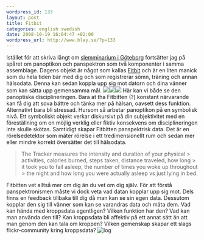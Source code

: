```yaml
--- 
wordpress_id: 133 
layout: post
title: Fitbit 
categories: english swedish 
date: 2008-10-19 16:04:47 +02:00 
wordpress_url: http://www.blay.se/?p=133 
---
```


Istället för att skriva långt om [slemminarium i Göteborg](http://christopherkullenberg.se/?p=299) fortsätter jag på spåret om panoptikon och panspektron som två komponenter i samma assemblage. Dagens objekt är något som kallas [Fitbit](http://www.fitbit.com/) och är en liten manick som du hela tiden bär med dig och som registrerar sömn, träning och annan hälsodata. Denna kan sedan koppla upp sig mot datorn och dina vänner som kan sätta upp gemensamma mål. ![](http://www.fitbit.com/images/press/pocket_thumb.jpg)![](http://www.fitbit.com/images/press/inhand_thumb.jpg)![](http://www.fitbit.com/images/press/charger_thumb.jpg) Här kan vi både se den panoptiska disciplineringen. Bara at tha Fitbitten (?) konstant närvarande kan få dig att sova bättre och tänka mer på hälsan, oavsett dess funktion. Alternativt bara bli stressad. Hursom så arbetar panoptikon på en symbolisk nivå. Ett symboliskt objekt verkar diskursivt på din subjektivitet med en föreställning om en möjlig verklig eller fiktiv konsekvens om disciplineringen inte skulle skötas. Samtidigt skapar Fitbitten panspektrisk data. Det är en rörelsedetektor som mäter rörelse i ett tredimensionellt rum och sedan mer eller mindre korrekt översätter det till hälsodata.

> The Tracker measures the intensity and duration of your physical > activities, calories burned, steps taken, distance traveled, how long > it took you to fall asleep, the number of times you woke up throughout > the night and how long you were actually asleep vs just lying in bed.

Fitbitten vet alltså mer om dig än du vet om dig själv. För att förstå panspektronismen måste vi dock veta vad datan kopplar upp sig mot. Dels finns en feedback tillbaka till dig då man kan se sin egen data. Dessutom kopplar den sig till vänner som kan se varandras data och mäta dem. Vad kan hända med kroppsdata egentligen? Vilken funktion har den? Vad kan man använda den till? Kan kroppsdata bli affektiv på ett annat sätt än att man genom den kan tala om kroppen? Vilken gemenskap skapar ett slags flickr-community kring kroppsdata? ![](http://www.blay.se/wp-content/uploads/2008/10/bild-1.png "log") 